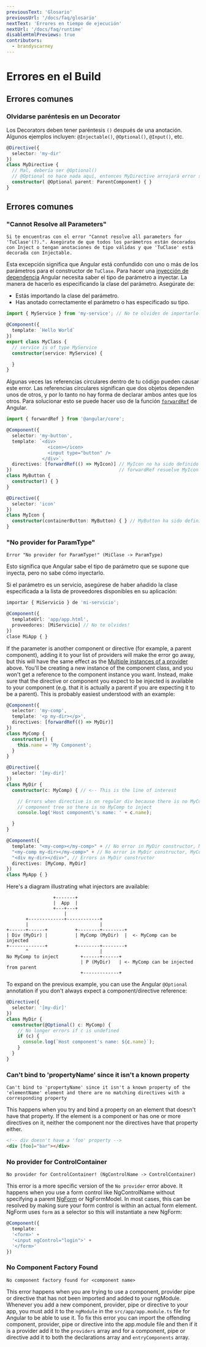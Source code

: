 ```yaml
---
previousText: 'Glosario'
previousUrl: '/docs/faq/glosario'
nextText: 'Errores en tiempo de ejecución'
nextUrl: '/docs/faq/runtime'
disableHtmlPreviews: true
contributors:
  - brandyscarney
---
```


# Errores en el Build

## Errores comunes

### Olvidarse paréntesis en un Decorator

Los Decorators deben tener paréntesis `()` después de una anotación. Algunos ejemplos incluyen: `@Injectable()`, `@Optional()`, `@Input()`, etc.

```typescript
@Directive({
  selector: 'my-dir'
})
class MyDirective {
  // Mal, debería ser @Optional()
  // @Optional no hace nada aquí, entonces MyDirective arrojará error si parent es undefined
  constructor( @Optional parent: ParentComponent) { }
}
```

## Errores comunes

### "Cannot Resolve all Parameters"

```shell
Si te encuentras con el error "Cannot resolve all parameters for 'TuClase'(?).". Asegúrate de que todos los parámetros están decorados con Inject o tengan anotaciones de tipo válidas y que 'TuClase' está decorada con Injectable.
```

Esta excepción significa que Angular está confundido con uno o más de los parámetros para el constructor de `TuClase`. Para hacer una [inyección de dependencia](https://angular.io/docs/ts/latest/guide/dependency-injection.html) Angular necesita saber el tipo de parámetro a inyectar. La manera de hacerlo es especificando la clase del parámetro. Asegúrate de:

- Estás importando la clase del parámetro.
- Has anotado correctamente el parámetro o has especificado su tipo.

```typescript
import { MyService } from 'my-service'; // No te olvides de importarlo!

@Component({
  template: `Hello World`
})
export class MyClass {
  // service is of type MyService
  constructor(service: MyService) {

  }
}
```

Algunas veces las referencias circulares dentro de tu código pueden causar este error. Las referencias circulares significan que dos objetos dependen unos de otros, y por lo tanto no hay forma de declarar ambos antes que los otros. Para solucionar esto se puede hacer uso de la función [`forwardRef`](https://angular.io/docs/ts/latest/api/core/index/forwardRef-function.html) de Angular.

```ts
import { forwardRef } from '@angular/core';

@Component({
  selector: 'my-button',
  template: `<div>
               <icon></icon>
               <input type="button" />
             </div>`,
  directives: [forwardRef(() => MyIcon)] // MyIcon no ha sido definido aún
})                                       // forwardRef resuelve MyIcon cuando se requiera
class MyButton {
  constructor() { }
}

@Directive({
  selector: 'icon'
})
class MyIcon {
  constructor(containerButton: MyButton) { } // MyButton ha sido definido
}
```

### "No provider for ParamType"

```shell
Error "No provider for ParamType!" (MiClase -> ParamType)
```

Esto significa que Angular sabe el tipo de parámetro que se supone que inyecta, pero no sabe cómo inyectarlo.

Si el parámetro es un servicio, asegúrese de haber añadido la clase especificada a la lista de proveedores disponibles en su aplicación:

```typescript
importar { MiServicio } de 'mi-servicio';

@Component({
  templateUrl: 'app/app.html',
  proveedores: [MiServicio] // No te olvides!
})
clase MiApp { }
```

If the parameter is another component or directive (for example, a parent component), adding it to your list of providers will make the error go away, but this will have the same effect as the [Multiple instances of a provider](#multiple_instances) above. You'll be creating a new instance of the component class, and you won't get a reference to the component instance you want. Instead, make sure that the directive or component you expect to be injected is available to your component (e.g. that it is actually a parent if you are expecting it to be a parent). This is probably easiest understood with an example:

```typescript
@Component({
  selector: 'my-comp',
  template: '<p my-dir></p>',
  directives: [forwardRef(() => MyDir)]
})
class MyComp {
  constructor() {
    this.name = 'My Component';
  }
}

@Directive({
  selector: '[my-dir]'
})
class MyDir {
  constructor(c: MyComp) { // <-- This is the line of interest

    // Errors when directive is on regular div because there is no MyComp in the
    // component tree so there is no MyComp to inject
    console.log('Host component\'s name: ' + c.name);

  }
}

@Component({
  template: "<my-comp></my-comp>" + // No error in MyDir constructor, MyComp is parent of MyDir
  "<my-comp my-dir></my-comp>" + // No error in MyDir constructor, MyComp is host of MyDir
  "<div my-dir></div>", // Errors in MyDir constructor
  directives: [MyComp, MyDir]
})
class MyApp { }
```

Here's a diagram illustrating what injectors are available:

                     +-------+
                     |  App  |
                     +---+---+
                         |
           +-------------+------------+
           |                          |
    +------+------+          +--------+--------+
    | Div (MyDir) |          | MyComp (MyDir)  |  <- MyComp can be injected
    +-------------+          +--------+--------+
           ^                          |
    No MyComp to inject        +------+------+
                               | P (MyDir)   | <- MyComp can be injected from parent
                               +-------------+
    

To expand on the previous example, you can use the Angular `@Optional` annotation if you don't always expect a component/directive reference:

```typescript
@Directive({
  selector: '[my-dir]'
})
class MyDir {
  constructor(@Optional() c: MyComp) {
    // No longer errors if c is undefined
    if (c) {
      console.log(`Host component's name: ${c.name}`);
    }
  }
}
```

### Can't bind to 'propertyName' since it isn't a known property

```shell
Can't bind to 'propertyName' since it isn't a known property of the 'elementName' element and there are no matching directives with a corresponding property
```

This happens when you try and bind a property on an element that doesn't have that property. If the element is a component or has one or more directives on it, neither the component nor the directives have that property either.

```html
<!-- div doesn't have a 'foo' property -->
<div [foo]="bar"></div>
```

### No provider for ControlContainer

```shell
No provider for ControlContainer! (NgControlName -> ControlContainer)
```

This error is a more specific version of the `No provider` error above. It happens when you use a form control like NgControlName without specifying a parent [NgForm](https://angular.io/docs/ts/latest/api/forms/index/NgForm-directive.html) or NgFormModel. In most cases, this can be resolved by making sure your form control is within an actual form element. NgForm uses `form` as a selector so this will instantiate a new NgForm:

```typescript
@Component({
  template:
  '<form>' +
  '<input ngControl="login">' +
  '</form>'
})
```

### No Component Factory Found

```shell
No component factory found for <component name>
```

This error happens when you are trying to use a component, provider pipe or directive that has not been imported and added to your ngModule. Whenever you add a new component, provider, pipe or directive to your app, you must add it to the `ngModule` in the `src/app/app.module.ts` file for Angular to be able to use it. To fix this error you can import the offending component, provider, pipe or directive into the app.module file and then if it is a provider add it to the `providers` array and for a component, pipe or directive add it to both the declarations array and `entryComponents` array.